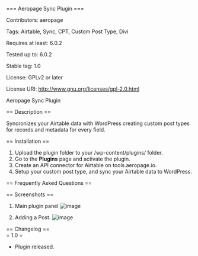 === Aeropage Sync Plugin ===
 
Contributors: aeropage

Tags: Airtable, Sync, CPT, Custom Post Type, Divi

Requires at least: 6.0.2

Tested up to: 6.0.2

Stable tag: 1.0

License: GPLv2 or later

License URI: http://www.gnu.org/licenses/gpl-2.0.html
  
Aeropage Sync Plugin

== Description ==
  
Syncronizes your Airtable data with WordPress creating custom post types for records and metadata for every field.
  
== Installation ==
  
1. Upload the plugin folder to your /wp-content/plugins/ folder.
2. Go to the **Plugins** page and activate the plugin.
3. Create an API connector for Airtable on tools.aeropage.io.
4. Setup your custom post type, and sync your Airtable data to WordPress.
  
== Frequently Asked Questions ==
  
== Screenshots ==
1. Main plugin panel
![image](https://user-images.githubusercontent.com/46200125/195354839-2750b741-ddee-4470-9092-5a3f8bb05b3b.png)
 
2. Adding a Post. 
![image](https://user-images.githubusercontent.com/46200125/195353227-94b6d11c-b74c-4bb4-965a-ee3563d1fffc.png)

== Changelog ==
<br/>
= 1.0 =
<br/>
* Plugin released. 
